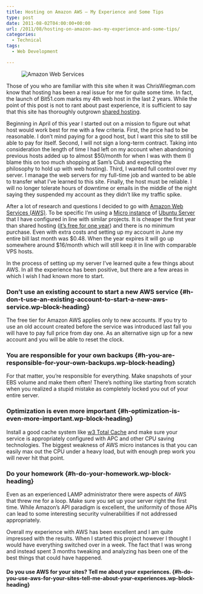 ```yaml
---
title: Hosting on Amazon AWS – My Experience and Some Tips
type: post
date: 2011-08-02T04:00:00+00:00
url: /2011/08/hosting-on-amazon-aws-my-experience-and-some-tips/
categories:
  - Technical
tags:
  - Web Development

---
```

<div class="wp-block-image">
  <figure class="aligncenter"><img decoding="async" src="/images/2011/08/aws-logo-350x129-1.png" alt="Amazon Web Services" class="wp-image-2826" title="Amazon Web Services Logo" /></figure>
</div>

Those of you who are familiar with this site when it was ChrisWiegman.com know that hosting has been a real issue for me for quite some time. In fact, the launch of Bit51.com marks my 4th web host in the last 2 years. While the point of this post is not to rant about past experience, it is sufficient to say that this site has thoroughly outgrown <a title="Shared hosting on Wikipedia." href="http://en.wikipedia.org/wiki/Shared_web_hosting_service" target="_blank" rel="noopener noreferrer">shared hosting</a>.

Beginning in April of this year I started out on a mission to figure out what host would work best for me with a few criteria. First, the price had to be reasonable. I don’t mind paying for a good host, but I want this site to still be able to pay for itself. Second, I will not sign a long-term contract. Taking into consideration the length of time I had left on my account when abandoning previous hosts added up to almost $50/month for when I was with them (I blame this on too much shopping at Sam’s Club and expecting the philosophy to hold up with web hosting). Third, I wanted full control over my server. I manage the web servers for my full-time job and wanted to be able to transfer what I’ve learned to this site. Finally, the host must be reliable. I will no longer tolerate hours of downtime or emails in the middle of the night saying they suspended my account as they didn’t like my traffic spike.

After a lot of research and questions I decided to go with <a title="Amazon Web Services" href="http://aws.amazon.com/" target="_blank" rel="noopener noreferrer">Amazon Web Services (AWS)</a>. To be specific I’m using a <a title="Amazon Micro Instance" href="http://aws.amazon.com/about-aws/whats-new/2010/09/09/announcing-micro-instances-for-amazon-ec2/" target="_blank" rel="noopener noreferrer">Micro instance</a> of <a title="Ubuntu EC2 Starter Guide" href="https://help.ubuntu.com/community/EC2StartersGuide" target="_blank" rel="noopener noreferrer">Ubuntu Server</a> that I have configured in line with similar projects. It is cheaper the first year than shared hosting (<a title="Amazon AWS free tier" href="http://aws.amazon.com/free/" target="_blank" rel="noopener noreferrer">it’s free for one year</a>) and there is no minimum purchase. Even with extra costs and setting up my account in June my entire bill last month was $0.48. When the year expires it will go up somewhere around $16/month which will still keep it in line with comparable VPS hosts.

In the process of setting up my server I’ve learned quite a few things about AWS. In all the experience has been positive, but there are a few areas in which I wish I had known more to start.

### Don’t use an existing account to start a new AWS service {#h-don-t-use-an-existing-account-to-start-a-new-aws-service.wp-block-heading}

The free tier for Amazon AWS applies only to new accounts. If you try to use an old account created before the service was introduced last fall you will have to pay full price from day one. As an alternative sign up for a new account and you will be able to reset the clock.

### You are responsible for your own backups {#h-you-are-responsible-for-your-own-backups.wp-block-heading}

For that matter, you’re responsible for everything. Make snapshots of your EBS volume and make them often! There’s nothing like starting from scratch when you realized a stupid mistake as completely locked you out of your entire server.

### Optimization is even more important {#h-optimization-is-even-more-important.wp-block-heading}

Install a good cache system like <a title="W3 Total Cache" href="http://wordpress.org/extend/plugins/w3-total-cache/" target="_blank" rel="noopener noreferrer">w3 Total Cache</a> and make sure your service is appropriately configured with APC and other CPU saving technologies. The biggest weakness of AWS micro instances is that you can easily max out the CPU under a heavy load, but with enough prep work you will never hit that point.

### Do your homework {#h-do-your-homework.wp-block-heading}

Even as an experienced LAMP administrator there were aspects of AWS that threw me for a loop. Make sure you set up your server right the first time. While Amazon’s API paradigm is excellent, the uniformity of those APIs can lead to some interesting security vulnerabilities if not addressed appropriately.

Overall my experience with AWS has been excellent and I am quite impressed with the results. When I started this project however I thought I would have everything switched over in a week. The fact that I was wrong and instead spent 3 months tweaking and analyzing has been one of the best things that could have happened.

#### Do you use AWS for your sites? Tell me about your experiences. {#h-do-you-use-aws-for-your-sites-tell-me-about-your-experiences.wp-block-heading}